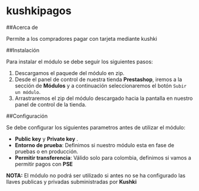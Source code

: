 # kushkipagos

##Acerca de

Permite a los compradores pagar con tarjeta mediante kushki

##Instalación

Para instalar el módulo se debe seguir los siguientes pasos:

1. Descargamos el paquede del módulo en zip.
2. Desde el panel de control de nuestra tienda **Prestashop**, iremos a la sección de **Módulos** y a continuación seleccionaremos el botón ```Subir un módulo```.
3. Arrastraremos el zip del módulo descargado hacia la pantalla en nuestro panel de control de la tienda.

##Configuración

Se debe configurar los siguientes parametros antes de utilizar el módulo:

* **Public key** y **Private key** .
* **Entorno de prueba**: Definimos si nuestro módulo esta en fase de pruebas o en producción.
* **Permitir transferencia**: Válido solo para colombia, definimos si vamos a permitir pagos con **PSE**



**NOTA:** El módulo no podrá ser utilizado si antes no se ha configurado las llaves publicas y privadas subministradas por **Kushki** 